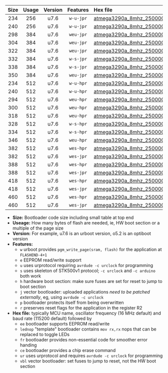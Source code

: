 |Size|Usage|Version|Features|Hex file|
|:-:|:-:|:-:|:-:|:--|
|234|256|u7.6|`w-u-jpr`|[atmega3290a_8mhz_250000bps_ur_vbl.hex](https://raw.githubusercontent.com/stefanrueger/urboot/main/atmega3290a_8mhz_250000bps_ur_vbl.hex)|
|240|256|u7.6|`w-u-jpr`|[atmega3290a_8mhz_250000bps_lednop_ur_vbl.hex](https://raw.githubusercontent.com/stefanrueger/urboot/main/atmega3290a_8mhz_250000bps_lednop_ur_vbl.hex)|
|298|384|u7.6|`weu-jpr`|[atmega3290a_8mhz_250000bps_ee_ur_vbl.hex](https://raw.githubusercontent.com/stefanrueger/urboot/main/atmega3290a_8mhz_250000bps_ee_ur_vbl.hex)|
|304|384|u7.6|`weu-jpr`|[atmega3290a_8mhz_250000bps_ee_lednop_ur_vbl.hex](https://raw.githubusercontent.com/stefanrueger/urboot/main/atmega3290a_8mhz_250000bps_ee_lednop_ur_vbl.hex)|
|322|384|u7.6|`weu-jpr`|[atmega3290a_8mhz_250000bps_ee_lednop_fr_ur_vbl.hex](https://raw.githubusercontent.com/stefanrueger/urboot/main/atmega3290a_8mhz_250000bps_ee_lednop_fr_ur_vbl.hex)|
|332|384|u7.6|`w-s-jpr`|[atmega3290a_8mhz_250000bps_vbl.hex](https://raw.githubusercontent.com/stefanrueger/urboot/main/atmega3290a_8mhz_250000bps_vbl.hex)|
|338|384|u7.6|`w-s-jpr`|[atmega3290a_8mhz_250000bps_lednop_vbl.hex](https://raw.githubusercontent.com/stefanrueger/urboot/main/atmega3290a_8mhz_250000bps_lednop_vbl.hex)|
|350|384|u7.6|`weu-jpr`|[atmega3290a_8mhz_250000bps_ee_lednop_fr_ce_ur_vbl.hex](https://raw.githubusercontent.com/stefanrueger/urboot/main/atmega3290a_8mhz_250000bps_ee_lednop_fr_ce_ur_vbl.hex)|
|234|512|u7.6|`w-u-hpr`|[atmega3290a_8mhz_250000bps_ur.hex](https://raw.githubusercontent.com/stefanrueger/urboot/main/atmega3290a_8mhz_250000bps_ur.hex)|
|240|512|u7.6|`w-u-hpr`|[atmega3290a_8mhz_250000bps_lednop_ur.hex](https://raw.githubusercontent.com/stefanrueger/urboot/main/atmega3290a_8mhz_250000bps_lednop_ur.hex)|
|294|512|u7.6|`weu-hpr`|[atmega3290a_8mhz_250000bps_ee_ur.hex](https://raw.githubusercontent.com/stefanrueger/urboot/main/atmega3290a_8mhz_250000bps_ee_ur.hex)|
|300|512|u7.6|`weu-hpr`|[atmega3290a_8mhz_250000bps_ee_lednop_ur.hex](https://raw.githubusercontent.com/stefanrueger/urboot/main/atmega3290a_8mhz_250000bps_ee_lednop_ur.hex)|
|318|512|u7.6|`weu-hpr`|[atmega3290a_8mhz_250000bps_ee_lednop_fr_ur.hex](https://raw.githubusercontent.com/stefanrueger/urboot/main/atmega3290a_8mhz_250000bps_ee_lednop_fr_ur.hex)|
|328|512|u7.6|`w-s-hpr`|[atmega3290a_8mhz_250000bps.hex](https://raw.githubusercontent.com/stefanrueger/urboot/main/atmega3290a_8mhz_250000bps.hex)|
|334|512|u7.6|`w-s-hpr`|[atmega3290a_8mhz_250000bps_lednop.hex](https://raw.githubusercontent.com/stefanrueger/urboot/main/atmega3290a_8mhz_250000bps_lednop.hex)|
|346|512|u7.6|`weu-hpr`|[atmega3290a_8mhz_250000bps_ee_lednop_fr_ce_ur.hex](https://raw.githubusercontent.com/stefanrueger/urboot/main/atmega3290a_8mhz_250000bps_ee_lednop_fr_ce_ur.hex)|
|382|512|u7.6|`wes-hpr`|[atmega3290a_8mhz_250000bps_ee.hex](https://raw.githubusercontent.com/stefanrueger/urboot/main/atmega3290a_8mhz_250000bps_ee.hex)|
|382|512|u7.6|`wes-jpr`|[atmega3290a_8mhz_250000bps_ee_vbl.hex](https://raw.githubusercontent.com/stefanrueger/urboot/main/atmega3290a_8mhz_250000bps_ee_vbl.hex)|
|388|512|u7.6|`wes-hpr`|[atmega3290a_8mhz_250000bps_ee_lednop.hex](https://raw.githubusercontent.com/stefanrueger/urboot/main/atmega3290a_8mhz_250000bps_ee_lednop.hex)|
|388|512|u7.6|`wes-jpr`|[atmega3290a_8mhz_250000bps_ee_lednop_vbl.hex](https://raw.githubusercontent.com/stefanrueger/urboot/main/atmega3290a_8mhz_250000bps_ee_lednop_vbl.hex)|
|418|512|u7.6|`wes-hpr`|[atmega3290a_8mhz_250000bps_ee_lednop_fr.hex](https://raw.githubusercontent.com/stefanrueger/urboot/main/atmega3290a_8mhz_250000bps_ee_lednop_fr.hex)|
|418|512|u7.6|`wes-jpr`|[atmega3290a_8mhz_250000bps_ee_lednop_fr_vbl.hex](https://raw.githubusercontent.com/stefanrueger/urboot/main/atmega3290a_8mhz_250000bps_ee_lednop_fr_vbl.hex)|
|460|512|u7.6|`wes-hpr`|[atmega3290a_8mhz_250000bps_ee_lednop_fr_ce.hex](https://raw.githubusercontent.com/stefanrueger/urboot/main/atmega3290a_8mhz_250000bps_ee_lednop_fr_ce.hex)|
|460|512|u7.6|`wes-jpr`|[atmega3290a_8mhz_250000bps_ee_lednop_fr_ce_vbl.hex](https://raw.githubusercontent.com/stefanrueger/urboot/main/atmega3290a_8mhz_250000bps_ee_lednop_fr_ce_vbl.hex)|

- **Size:** Bootloader code size including small table at top end
- **Useage:** How many bytes of flash are needed, ie, HW boot section or a multiple of the page size
- **Version:** For example, u7.6 is an urboot version, o5.2 is an optiboot version
- **Features:**
  + `w` urboot provides `pgm_write_page(sram, flash)` for the application at `FLASHEND-4+1`
  + `e` EEPROM read/write support
  + `u` uses urprotocol requiring `avrdude -c urclock` for programming
  + `s` uses skeleton of STK500v1 protocol; `-c urclock` and `-c arduino` both work
  + `h` hardware boot section: make sure fuses are set for reset to jump to boot section
  + `j` vector bootloader: uploaded applications *need to be patched externally*, eg, using `avrdude -c urclock`
  + `p` bootloader protects itself from being overwritten
  + `r` preserves reset flags for the application in the register R2
- **Hex file:** typically MCU name, oscillator frequency (16 MHz default) and baud rate (115200 default) followed by
  + `ee` bootloader supports EEPROM read/write
  + `lednop` "template" bootloader contains `mov rx,rx` nops that can be replaced to toggle LEDs
  + `fr` bootloader provides non-essential code for smoother error handing
  + `ce` bootloader provides a chip erase command
  + `ur` uses urprotocol and requires `avrdude -c urclock` for programming
  + `vbl` vector bootloader: set fuses to jump to reset, not the HW boot section
